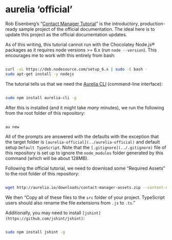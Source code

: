 # aurelia ‘official’

Rob Eisenberg’s “[Contact Manager Tutorial](http://aurelia.io/hub.html#/doc/article/aurelia/framework/latest/contact-manager-tutorial/1)” is the introductory, production-ready sample project of the official documentation. The ideal here is to update this project as the official documentation updates.

As of this writing, this tutorial cannot run with the Chocolatey Node.js® packages as it requires node versions >= 6.x (run `node --version`). This encourages me to work with this entirely from bash:

```bash

curl -sL https://deb.nodesource.com/setup_6.x | sudo -E bash -
sudo apt-get install -y nodejs

```

The tutorial tells us that we need the [Aurelia CLI](https://github.com/aurelia/cli) (command-line interface):

```bash

sudo npm install aurelia-cli -g

```

After this is installed (and it might take _many_ minutes), we run the following from the root folder of this repository:

```bash

au new

```

All of the prompts are answered with the defaults with the exception that the target folder is `[aurelia-official](../aurelia-official)` and default setup `Default TypeScript`. Note that the `[.gitignore](../.gitignore)` file of this repository is set up to ignore the `node_modules` folder generated by this command (which will be about 128MB).

Following the official tutorial, we need to download some “Required Assets” to the root folder of this repository:

```bash

wget http://aurelia.io/downloads/contact-manager-assets.zip --content-disposition --no-check-certificate -O ./aurelia-official/src/tmp.zip

```

We then “Copy all of these files to the `src` folder of your project. TypeScript users should also rename the file extensions from `.js` to `.ts`.”

Additionally, you may need to install `[jshint](https://github.com/jshint/jshint)`:

```bash

sudo npm install jshint -g

```